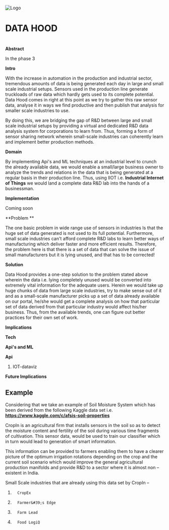 ![Logo](http://www.abboniss.com/downloads/DataHood%20Logo-Recovered.jpg)

# DATA HOOD

#

**Abstract**

In the phase 3

**Intro**

With the increase in automation in the production and industrial sector, tremendous amounts of data is being generated each day in large and small scale industrial setups. Sensors used in the production line generate truckloads of raw data which hardly gets used to its complete potential. Data Hood comes in right at this point as we try to gather this raw sensor data, analyse it in ways we find productive and then publish that analysis for smaller scale industries to use.

By doing this, we are bridging the gap of R&amp;D between large and small scale industrial setups by providing a virtual and dedicated R&amp;D data analysis system for corporations to learn from. Thus, forming a form of sensor sharing network wherein small-scale industries can coherently learn and implement better production methods.

**Domain**

By implementing Api&#39;s and ML techniques at an industrial level to crunch the already available data, we would enable a small/large business owner to analyze the trends and relations in the data that is being generated at a regular basis in their production line. Thus, using IIOT i.e. **Industrial Internet of Things** we would land a complete data R&amp;D lab into the hands of a businessman.

**Implementation**

Coming soon

**Problem      **

The one basic problem in wide range use of sensors in industries Is that the huge set of data generated is not used to its full potential. Furthermore, small scale industries can&#39;t afford complete R&amp;D labs to learn better ways of manufacturing which deliver faster and more efficient results. Therefore, the problem here is that there is a set of data that can solve the issue of small manufacturers but it is lying unused, and that has to be corrected!

**Solution**

Data Hood provides a one-step solution to the problem stated above wherein the data i.e. lying completely unused would be converted into extremely vital information for the adequate users. Herein we would take up huge chunks of data from large scale industries, try to make sense out of it and as a small-scale manufacturer picks up a set of data already available on our portal, he/she would get a complete analysis on how that particular set of data derived from that particular industry would affect his/her business. Thus, from the available trends, one can figure out better practices for their own set of work.

**Implications**

**Tech**

**Api&#39;s and ML**

**Api**

1. IOT-dataviz

**Future Implications**



## Example

Considering that we take an example of Soil Moisture System which has been derived from the following Kaggle data set i.e. **https://www.kaggle.com/c/afsis-soil-properties**

CropIn is an agricultural firm that installs sensors in the soil so as to detect the moisture content and fertility of the soil during various time fragments of cultivation. This sensor data, would be used to train our classifier which in turn would lead to generation of smart information.

This information can be provided to farmers enabling them to have a clearer picture of the optimum irrigation rotations depending on the crop and the current soil scenario which would improve the general agricultural production manifolds and provide R&amp;D to a sector where it is almost non – existent in India.

Small Scale industries that are already using this data set by CropIn –

1.       CropEx

2.       Farmer&#39;s Edge

3.       Farm Lead

4.       Food LogiQ